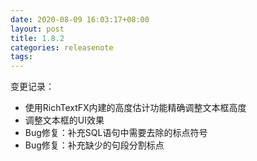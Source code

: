 ```yaml
---
date: 2020-08-09 16:03:17+08:00
layout: post
title: 1.8.2
categories: releasenote
tags: 
---
```


变更记录：

* 使用RichTextFX内建的高度估计功能精确调整文本框高度
* 调整文本框的UI效果
* Bug修复：补充SQL语句中需要去除的标点符号
* Bug修复：补充缺少的句段分割标点